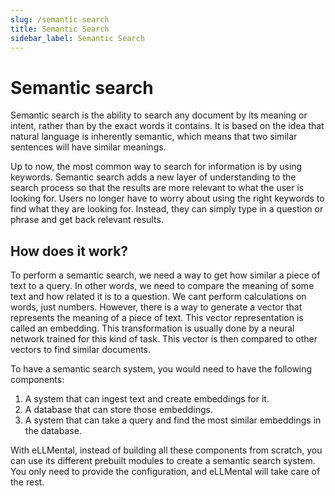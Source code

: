 ```yaml
---
slug: /semantic-search
title: Semantic Search
sidebar_label: Semantic Search
---
```


# Semantic search

Semantic search is the ability to search any document by its meaning or intent, rather than by the exact words it contains. It is based on the idea that natural language is inherently semantic, which means that two similar sentences will have similar meanings.

Up to now, the most common way to search for information is by using keywords. Semantic search adds a new layer of understanding to the search process so that the results are more relevant to what the user is looking for. Users no longer have to worry about using the right keywords to find what they are looking for. Instead, they can simply type in a question or phrase and get back relevant results.

## How does it work?

To perform a semantic search, we need a way to get how similar a piece of text to a query. In other words, we need to compare the meaning of some text and how related it is to a question. We cant perform calculations on words, just numbers. However, there is a way to generate a vector that represents the meaning of a piece of text. This vector representation is called an embedding. This transformation is usually done by a neural network trained for this kind of task. This vector is then compared to other vectors to find similar documents.

To have a semantic search system, you would need to have the following components:

1. A system that can ingest text and create embeddings for it.
2. A database that can store those embeddings.
3. A system that can take a query and find the most similar embeddings in the database.

With eLLMental, instead of building all these components from scratch, you can use its different prebuilt modules to create a semantic search system. You only need to provide the configuration, and eLLMental will take care of the rest.